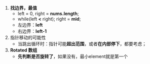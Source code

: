 1. **找边界，最值**
   + left = 0, right = **nums.length**;
   + while(left **<** right);  right = **mid**;
   + 左边界：**left**
   + 右边界：**left-1**
2. 指针移动的可能性
   + 当跳出循环时：指针可能**超出范围**，或者**在内部停下**，都要考虑；
3. **Rotated 数组**
   + **先判断是否旋转了**，如果没有，最小element就是第一个

